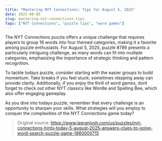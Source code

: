 ```yaml
---
title: "Mastering NYT Connections: Tips for August 5, 2025"
date: 2025-08-05
slug: mastering-nyt-connections-tips
Tags: ["NYT Connections", "puzzle tips", "word games"]
---
```


The NYT Connections puzzle offers a unique challenge that requires players to group 16 words into four themed categories, making it a favorite among puzzle enthusiasts. For August 5, 2025, puzzle #786 presents a particularly intriguing challenge, as many words can fit into multiple categories, emphasizing the importance of strategic thinking and pattern recognition.

To tackle todays puzzle, consider starting with the easier groups to build momentum. Take breaks if you feel stuck; sometimes stepping away can provide clarity. Additionally, if you enjoy the thrill of word games, dont forget to check out other NYT classics like Wordle and Spelling Bee, which also offer engaging gameplay.

As you dive into todays puzzle, remember that every challenge is an opportunity to sharpen your skills. What strategies will you employ to conquer the complexities of the NYT Connections game today?
> Original source: https://www.jagranjosh.com/us/puzzles/nyt-connections-hints-today-5-august-2025-answers-clues-to-solve-word-search-puzzle-game-1860000715